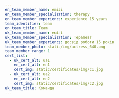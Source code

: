 ```yaml
---
en_team_member_name: emili
en_team_member_specialization: therapy
en_team_member_experience: experience 15 years
team_identifier: team
en_team_title: Team
uk_team_member_name: емілі
uk_team_member_specialization: Терапевт
uk_team_member_experience: досвід роботи 15 років
team_member_photo: static/img/actress_640.png
team_member_range: 1
cert_list:
  - uk_cert_alt: ua1
    en_cert_alt: en1
    cert_img: static/certificates/img/c1.jpg
  - uk_cert_alt: ua2
    en_cert_alt: en2
    cert_img: static/certificates/img/c2.jpg
uk_team_title: Команда
---
```

